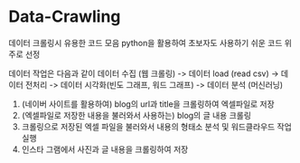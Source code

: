 # Data-Crawling 

데이터 크롤링시 유용한 코드 모음
python을 활용하여 초보자도 사용하기 쉬운 코드 위주로 선정 

데이터 작업은 다음과 같이 데이터 수집 (웹 크롤링) -> 데이터 load (read csv) -> 데이터 전처리 -> 데이터 시각화(빈도 그래프, 워드 그래프) -> 데이터 분석 (머신러닝) 

1. (네이버 사이트를 활용하여) blog의 url과 title을 크롤링하여 엑셀파일로 저장
2. (엑셀파일로 저장한 내용을 불러와서 사용하는) blog의 글 내용 크롤링
3. 크롤링으로 저장된 엑셀 파일을 불러와서 내용의 형태소 분석 및 워드클라우드 작업 실행
4. 인스타 그램에서 사진과 글 내용을 크롤링하여 저장
